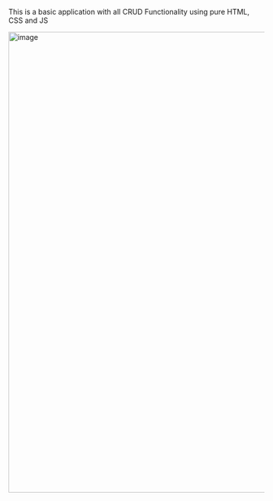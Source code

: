 This is a basic application with all CRUD Functionality 
using pure HTML, CSS and JS

<img width="905" alt="image" src="https://user-images.githubusercontent.com/110546856/228876773-d8d502ed-e64e-4e73-86f6-6bb300ec1490.png">

